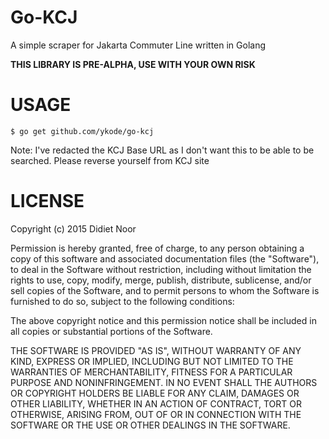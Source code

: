 Go-KCJ
======

A simple scraper for Jakarta Commuter Line written in Golang

**THIS LIBRARY IS PRE-ALPHA, USE WITH YOUR OWN RISK**

USAGE
======

```
$ go get github.com/ykode/go-kcj
```

Note: I've redacted the KCJ Base URL as I don't want this to be able to be searched. Please reverse yourself
from KCJ site

LICENSE
=======

Copyright (c) 2015 Didiet Noor

Permission is hereby granted, free of charge, to any person obtaining a copy of this software and associated
documentation files (the "Software"), to deal in the Software without restriction, including without limitation the
rights to use, copy, modify, merge, publish, distribute, sublicense, and/or sell copies of the Software, and to
permit persons to whom the Software is furnished to do so, subject to the following conditions:

The above copyright notice and this permission notice shall be included in all copies or substantial portions of
the Software.

THE SOFTWARE IS PROVIDED "AS IS", WITHOUT WARRANTY OF ANY KIND, EXPRESS OR IMPLIED, INCLUDING BUT NOT LIMITED TO
THE WARRANTIES OF MERCHANTABILITY, FITNESS FOR A PARTICULAR PURPOSE AND NONINFRINGEMENT. IN NO EVENT SHALL THE
AUTHORS OR COPYRIGHT HOLDERS BE LIABLE FOR ANY CLAIM, DAMAGES OR OTHER LIABILITY, WHETHER IN AN ACTION OF CONTRACT,
TORT OR OTHERWISE, ARISING FROM, OUT OF OR IN CONNECTION WITH THE SOFTWARE OR THE USE OR OTHER DEALINGS IN THE
SOFTWARE.
